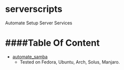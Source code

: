 # serverscripts
Automate Setup Server Services

####Table Of Content
====================
* [automate_samba](/automate_samba) 
    - Tested on Fedora, Ubuntu, Arch, Solus, Manjaro.
